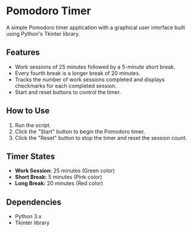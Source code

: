 
# Pomodoro Timer

A simple Pomodoro timer application with a graphical user interface built using Python's Tkinter library.

## Features
- Work sessions of 25 minutes followed by a 5-minute short break.
- Every fourth break is a longer break of 20 minutes.
- Tracks the number of work sessions completed and displays checkmarks for each completed session.
- Start and reset buttons to control the timer.


## How to Use
1. Run the script.
2. Click the "Start" button to begin the Pomodoro timer.
3. Click the "Reset" button to stop the timer and reset the session count.

## Timer States
- **Work Session:** 25 minutes (Green color)
- **Short Break:** 5 minutes (Pink color)
- **Long Break:** 20 minutes (Red color)

## Dependencies
- Python 3.x
- Tkinter library

